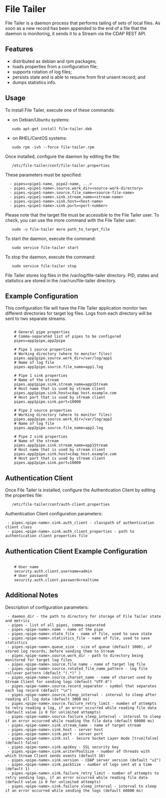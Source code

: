 File Tailer
==================

File Tailer is a daemon process that performs tailing of sets of local files. 
As soon as a new record has been appended to the end of a file that the daemon is monitoring, 
it sends it to a Stream via the CDAP REST API.

## Features

 - distributed as debian and rpm packages;
 - loads properties from a configuration file;
 - supports rotation of log files;
 - persists state and is able to resume from first unsent record; and
 - dumps statistics info.

## Usage

 To install File Tailer, execute one of these commands:
 
 - on Debian/Ubuntu systems:
 
 ```
    sudo apt-get install file-tailer.deb
 ```
 
 - on RHEL/CentOS systems:
 
 ```
    sudo rpm -ivh --force file-tailer.rpm
 ```
 

 Once installed, configure the daemon by editing the file:
 
 ```
    /etc/file-tailer/conf/file-tailer.properties
 ```
 
 These parameters must be specified:

```
  - pipes=<pipe1-name, pipe2-name, ...>
  - pipes.<pipe1-name>.source.work_dir=<source-work-directory>
  - pipes.<pipe1-name>.source.file_name=<source-file-name>
  - pipes.<pipe1-name>.sink.stream_name=<stream-name>
  - pipes.<pipe1-name>.sink.host=<host-name>
  - pipes.<pipe1-name>.sink.port=<port-number>
```

 Please note that the target file must be accessible to the File Tailer user.
 To check, you can use the more command with the File Tailer user:
 
 ``` 
    sudo -u file-tailer more path_to_target_file
 ```
    
 To start the daemon, execute the command:
 
 ```
    sudo service file-tailer start
 ```
 
 To stop the daemon, execute the command:
 
 ```
    sudo service file-tailer stop
 ``` 
 
 File Tailer stores log files in the /var/log/file-tailer directory.
 PID, states and statistics are stored in the /var/run/file-tailer directory.
 
  
## Example Configuration
 
 This configuration file will have the File Tailer application monitor two different directories for target log files.
 Logs from each directory will be sent to two separate streams.
 
 ```
 
     # General pipe properties 
     # Comma-separated list of pipes to be configured
     pipes=app1pipe,app2pipe
     
     # Pipe 1 source properties
     # Working directory (where to monitor files)
     pipes.app1pipe.source.work_dir=/var/log/app1
     # Name of log file
     pipes.app1pipe.source.file_name=app1.log
     
     # Pipe 1 sink properties
     # Name of the stream
     pipes.app1pipe.sink.stream_name=app1Stream
     # Host name that is used by stream client
     pipes.app1pipe.sink.host=cdap_host.example.com
     # Host port that is used by stream client
     pipes.app1pipe.sink.port=10000
     
     # Pipe 2 source properties
     # Working directory (where to monitor files)
     pipes.app2pipe.source.work_dir=/var/log/app2
     # Name of log file
     pipes.app2pipe.source.file_name=app2.log
      
     # Pipe 2 sink properties
     # Name of the stream
     pipes.app2pipe.sink.stream_name=app1Stream
     # Host name that is used by stream client
     pipes.app2pipe.sink.host=cdap_host.example.com
     # Host port that is used by stream client
     pipes.app2pipe.sink.port=10000

 ```
 

## Authentication Client

 Once File Tailer is installed, configure the Authentication Client by editing the properties file:
 
 ```
    /etc/file-tailer/conf/auth-client.properties
 ```
 
 Authentication Client configuration parameters:

```
 - pipes.<pipe-name>.sink.auth_client - classpath of authentication client class
 - pipes.<pipe-name>.sink.auth_client_properties - path to authentication client properties file
```

## Authentication Client Example Configuration
 
 ```
 
     # User name
     security.auth.client.username=admin
     # User password
     security.auth.client.password=realtime
 ```
 
## Additional Notes
 
 Description of configuration parameters:

```
 - daemon_dir - the path to directory for storage of File Tailer state and metrics
 - pipes - list of all pipes, comma-separated
 - pipes.<pipe-name>.name - name of the pipe
 - pipes.<pipe-name>.state_file - name of file, used to save state
 - pipes.<pipe-name>.statistics_file - name of file, used to save statistics
 - pipes.<pipe-name>.queue_size - size of queue (default 1000), of stored log records, before sending them to Stream
 - pipes.<pipe-name>.source.work_dir - path to directory being monitored for target log files
 - pipes.<pipe-name>.source.file_name - name of target log file
 - pipes.<pipe-name>.source.rotated_file_name_pattern - log file rollover pattern (default "(.*)" )
 - pipes.<pipe-name>.source.charset_name - name of charset used by Stream Client for sending logs (default "UTF-8")
 - pipes.<pipe-name>.source.record_separator - symbol that separates each log record (default "\n")
 - pipes.<pipe-name>.source.sleep_interval - interval to sleep after reading all log data (default 3000 ms)
 - pipes.<pipe-name>.source.failure_retry_limit - number of attempts to retry reading a log, if an error occurred while reading file data (default value is 0 for unlimited attempts)
 - pipes.<pipe-name>.source.failure_sleep_interval - interval to sleep if an error occurred while reading the file data (default 60000 ms)
 - pipes.<pipe-name>.sink.stream_name - name of target stream
 - pipes.<pipe-name>.sink.host - server host
 - pipes.<pipe-name>.sink.port - server port
 - pipes.<pipe-name>.sink.ssl - Secure Socket Layer mode [true|false] (default false)
 - pipes.<pipe-name>.sink.apiKey - SSL security key
 - pipes.<pipe-name>.sink.writerPoolSize - number of threads with which Stream Client sends events (default 10)
 - pipes.<pipe-name>.sink.version - CDAP server version (default "v2")
 - pipes.<pipe-name>.sink.packSize - number of logs sent at a time (default 1)
 - pipes.<pipe-name>.sink.failure_retry_limit - number of attempts to retry sending logs, if an error occurred while reading file data (default value is 0 for unlimited attempts)
 - pipes.<pipe-name>.sink.failure_sleep_interval - interval to sleep if an error occurred while sending the logs (default 60000 ms)
```
